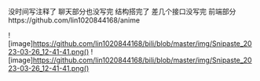 没时间写注释了 聊天部分也没写完 结构搭完了 差几个接口没写完 
前端部分https://github.com/lin1020844168/anime 

![image]https://github.com/lin1020844168/bili/blob/master/img/Snipaste_2023-03-26_12-41-41.png()
![image]https://github.com/lin1020844168/bili/blob/master/img/Snipaste_2023-03-26_12-41-41.png()
